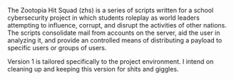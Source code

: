 The Zootopia Hit Squad (zhs) is a series of scripts written for a school cybersecurity project in which students roleplay as world leaders attempting to influence, corrupt, and disrupt the activities of other nations. The scripts consolidate mail from accounts on the server, aid the user in analyzing it, and provide an controlled means of distributing a payload to specific users or groups of users.

Version 1 is tailored specifically to the project environment. I intend on cleaning up and keeping this version for shits and giggles. 
